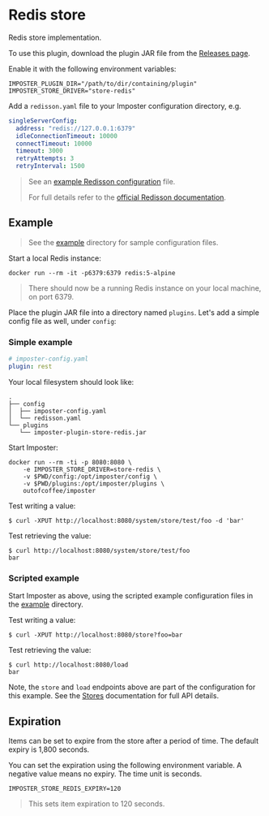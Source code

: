 # Redis store

Redis store implementation. 

To use this plugin, download the plugin JAR file from the [Releases page](https://github.com/outofcoffee/imposter/releases).

Enable it with the following environment variables:

    IMPOSTER_PLUGIN_DIR="/path/to/dir/containing/plugin"
    IMPOSTER_STORE_DRIVER="store-redis"

Add a `redisson.yaml` file to your Imposter configuration directory, e.g.

```yaml
singleServerConfig:
  address: "redis://127.0.0.1:6379"
  idleConnectionTimeout: 10000
  connectTimeout: 10000
  timeout: 3000
  retryAttempts: 3
  retryInterval: 1500
```

> See an [example Redisson configuration](example/redisson.yaml) file.
>
> For full details refer to the [official Redisson documentation](https://github.com/redisson/redisson/wiki/2.-Configuration).

## Example

> See the [example](https://raw.githubusercontent.com/outofcoffee/imposter/store/redis/example) directory for sample configuration files.

Start a local Redis instance:

    docker run --rm -it -p6379:6379 redis:5-alpine

> There should now be a running Redis instance on your local machine, on port 6379.

Place the plugin JAR file into a directory named `plugins`. Let's add a simple config file as well, under `config`:

### Simple example

```yaml
# imposter-config.yaml
plugin: rest
```

Your local filesystem should look like:

```
.
├── config
│  ├── imposter-config.yaml
│  └── redisson.yaml
└── plugins
   └── imposter-plugin-store-redis.jar
```

Start Imposter:

    docker run --rm -ti -p 8080:8080 \
        -e IMPOSTER_STORE_DRIVER=store-redis \
        -v $PWD/config:/opt/imposter/config \
        -v $PWD/plugins:/opt/imposter/plugins \
        outofcoffee/imposter

Test writing a value:

    $ curl -XPUT http://localhost:8080/system/store/test/foo -d 'bar'

Test retrieving the value:

    $ curl http://localhost:8080/system/store/test/foo
    bar

### Scripted example

Start Imposter as above, using the scripted example configuration files in the [example](https://raw.githubusercontent.com/outofcoffee/imposter/store/redis/example) directory.

Test writing a value:

    $ curl -XPUT http://localhost:8080/store?foo=bar

Test retrieving the value:

    $ curl http://localhost:8080/load
    bar

Note, the `store` and `load` endpoints above are part of the configuration for this example. See the [Stores](../../docs/stores.md) documentation for full API details.

## Expiration

Items can be set to expire from the store after a period of time. The default expiry is 1,800 seconds.

You can set the expiration using the following environment variable. A negative value means no expiry. The time unit is seconds.

    IMPOSTER_STORE_REDIS_EXPIRY=120

> This sets item expiration to 120 seconds.

